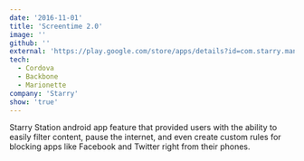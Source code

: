 ```yaml
---
date: '2016-11-01'
title: 'Screentime 2.0'
image: ''
github: ''
external: 'https://play.google.com/store/apps/details?id=com.starry.management&hl=en_US'
tech:
  - Cordova
  - Backbone
  - Marionette
company: 'Starry'
show: 'true'
---
```


Starry Station android app feature that provided users with the ability to easily filter content, pause the internet, and even create custom rules for blocking apps like Facebook and Twitter right from their phones.
